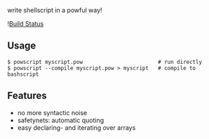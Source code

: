 write shellscript in a powful way!

\![Build Status](https://travis-ci.org/coderofsalvation/powscript.svg?branch=master)

## Usage
    
    $ powscript myscript.pow                        # run directly
    $ powscript --compile myscript.pow > myscript   # compile to bashscript

## Features

* no more syntactic noise
* safetynets: automatic quoting
* easy declaring- and iterating over arrays
